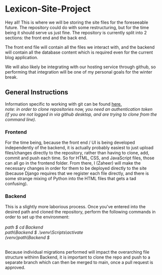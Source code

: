 # Lexicon-Site-Project
Hey all! This is where we will be storing the site files for the foreseeable future. The repository could do with some restructuring, but for the time being it should serve us just fine. The repository is currently split into 2 sections: the front end and the back end. 

The front end file will contain all the files we interact with, and the backend will contain all the database content which is required even for the current blog application.

We will also likely be integrating with our hosting service through github, so performing that integration will be one of my personal goals for the winter break.


<h2>General Instructions</h2>
Information specific to working with git can be found <a href = "https://docs.github.com/en/get-started/quickstart/hello-world">here.</a> <br>
<i>note: in order to clone repositories now, you need an authentication token (if you are not logged in via github desktop, and are trying to clone from the command line).</i>

<h3>Frontend</h3>
For the time being, because the front end / UI is being developed independently of the backend, it is actually probably easiest to just upload files/changes directly to the repository, rather than having to clone, add, commit and push each time. So for HTML, CSS, and JavaScript files, those can all go in the frontend folder. From there, I (Zaheer) will make the necessary changes in order for them to be deployed directly to the site (because Django requires that we register each file directly, and there is some strange mixing of Python into the HTML files that gets a tad confusing). 

<h3>Backend</h3>
This is a slightly more laborious process.
Once you've entered into the desired path and cloned the repository, perform the following commands in order to set up the environment:
<br>
<br>
<i>
path $ cd Backend
  <br>
path\Backend $ .\venv\Scripts\activate
  <br>
(venv)path\Backend $
  </i>
  <br>
  <br>

Because individual migrations performed will impact the overarching file structure withinn Backend, it is important to clone the repo and push to a separate branch which can then be merged to main, once a pull request is approved.
  
